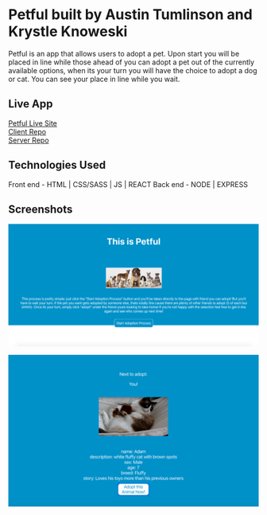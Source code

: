 # Petful built by Austin Tumlinson and Krystle Knoweski
Petful is an app that allows users to adopt a pet. Upon start you will be placed in line while those ahead of you can adopt a pet out of the currently available options, when its your turn you will have the choice to adopt a dog or cat.  You can see your place in line while you wait.

## Live App

[Petful Live Site](https://krys-aust-petful.herokuapp.com/)<br/>
[Client Repo](https://github.com/thinkful-ei-iguana/petfullll-client)<br/>
[Server Repo](https://github.com/thinkful-ei-iguana/petfulll-server)<br/>

## Technologies Used

Front end - HTML | CSS/SASS | JS | REACT
Back end - NODE | EXPRESS

## Screenshots

![Petful Home Page](https://github.com/thinkful-ei-iguana/petfullll-client/blob/master/src/Images/petful1.png?raw=true)

![Petful Start Page](https://github.com/thinkful-ei-iguana/petfullll-client/blob/master/src/Images/petful2.png?raw=true)
